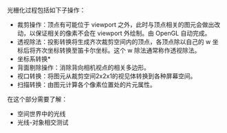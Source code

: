 光栅化过程包括如下子操作：

- 裁剪操作：顶点有可能位于 viewport 之外，此时与顶点相关的图元会做出改动，以保证相关的像素不会在 viewport 外绘制。由 OpenGL 自动完成。
- 透视除法：投影转换将生成齐次裁剪空间内的顶点，各顶点除以自己的 w 坐标后将齐次坐标转换至笛卡尔坐标。这个 w 除法通常称作透视除法。
- 坐标系转换*
- 背面剔除操作：消除背向相机视点的相关多边形。
- 视口转换：将图元从裁剪空间2x2x1的视见体转换到各种屏幕空间。
- 扫描转换：由图元计算各个像素位置处的片元属性。

在这个部分需要了解：
- 空间世界中的光线
- 光线-对象相交测试